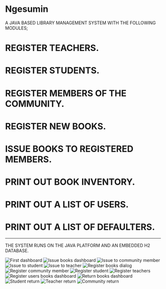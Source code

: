 # Ngesumin
A JAVA BASED LIBRARY MANAGEMENT SYSTEM WITH THE FOLLOWING MODULES;
# REGISTER TEACHERS.
# REGISTER STUDENTS.
# REGISTER MEMBERS OF THE COMMUNITY.
# REGISTER NEW BOOKS.
# ISSUE BOOKS TO REGISTERED MEMBERS.
# PRINT OUT BOOK INVENTORY.
# PRINT OUT A LIST OF USERS.
# PRINT OUT A LIST OF DEFAULTERS.
************************************
THE SYSTEM RUNS ON THE JAVA PLATFORM AND AN EMBEDDED H2 DATABASE.

![First dashboard](https://user-images.githubusercontent.com/48671383/92729977-d51a0280-f37b-11ea-8ba0-2d6bd2b0d9d4.jpg)
![Issue books dashboard](https://user-images.githubusercontent.com/48671383/92729980-d6e3c600-f37b-11ea-9fcc-d14b5fcba6e0.jpg)
![Issue to community member](https://user-images.githubusercontent.com/48671383/92729981-d6e3c600-f37b-11ea-9d6b-ad8e160cd367.jpg)
![Issue to student](https://user-images.githubusercontent.com/48671383/92729983-d77c5c80-f37b-11ea-928e-c6d4dedf4512.jpg)
![Issue to teacher](https://user-images.githubusercontent.com/48671383/92729985-d814f300-f37b-11ea-9351-6dcd6731e810.jpg)
![Register books dialog](https://user-images.githubusercontent.com/48671383/92729993-d9462000-f37b-11ea-9504-0e51722b72a2.jpg)
![Register community member](https://user-images.githubusercontent.com/48671383/92729996-d9deb680-f37b-11ea-965e-47e26026f917.jpg)
![Register student](https://user-images.githubusercontent.com/48671383/92729998-da774d00-f37b-11ea-9700-ecedfcc34944.jpg)
![Register teachers](https://user-images.githubusercontent.com/48671383/92730002-dba87a00-f37b-11ea-9133-d022285a0e56.jpg)
![Register users   books dashboard](https://user-images.githubusercontent.com/48671383/92730005-dba87a00-f37b-11ea-833f-f2bca7686cc2.jpg)
![Return books dashboard](https://user-images.githubusercontent.com/48671383/92730009-dc411080-f37b-11ea-8bfe-103d1bbbcf3b.jpg)
![Student return](https://user-images.githubusercontent.com/48671383/92730011-dcd9a700-f37b-11ea-9ab9-e807a777e724.jpg)
![Teacher return](https://user-images.githubusercontent.com/48671383/92730017-dcd9a700-f37b-11ea-889d-597bb9a9897c.jpg)
![Community return](https://user-images.githubusercontent.com/48671383/92730021-dd723d80-f37b-11ea-99e4-525d702c3319.jpg)

